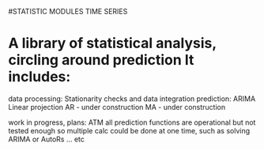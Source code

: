 #STATISTIC MODULES TIME SERIES

A library of statistical analysis, circling around prediction
It includes:
============
data processing:
    Stationarity checks and data integration
prediction:
    ARIMA
    Linear projection
    AR - under construction
    MA - under construction

work in progress, plans:
    ATM all prediction functions are operational but not tested enough
    so multiple calc could be done at one time, such as solving ARIMA or AutoRs ... etc